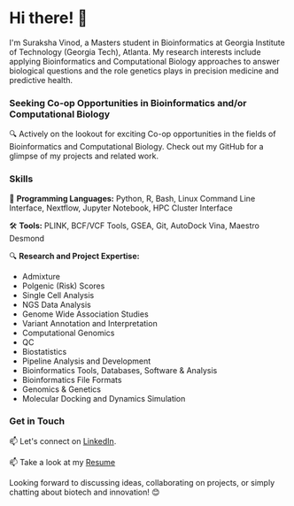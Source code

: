 # Hi there! 👋

I'm Suraksha Vinod, a Masters student in Bioinformatics at Georgia Institute of Technology (Georgia Tech), Atlanta. My research interests include applying Bioinformatics and Computational Biology approaches to answer biological questions and the role genetics plays in precision medicine and predictive health.

### Seeking Co-op Opportunities in Bioinformatics and/or Computational Biology
🔍 Actively on the lookout for exciting Co-op opportunities in the fields of Bioinformatics and Computational Biology. Check out my GitHub for a glimpse of my projects and related work.

### Skills

🚀 **Programming Languages:** Python, R, Bash, Linux Command Line Interface, Nextflow, Jupyter Notebook, HPC Cluster Interface

🛠️ **Tools:** PLINK, BCF/VCF Tools, GSEA, Git, AutoDock Vina, Maestro Desmond

🔍 **Research and Project Expertise:**
- Admixture
- Polgenic (Risk) Scores
- Single Cell Analysis
- NGS Data Analysis
- Genome Wide Association Studies
- Variant Annotation and Interpretation
- Computational Genomics
- QC
- Biostatistics
- Pipeline Analysis and Development
- Bioinformatics Tools, Databases, Software & Analysis
- Bioinformatics File Formats
- Genomics & Genetics
- Molecular Docking and Dynamics Simulation

### Get in Touch

📫 Let's connect on [LinkedIn](https://www.linkedin.com/in/surakshavinod/).

📫 Take a look at my [Resume](https://drive.google.com/file/d/1LZ8zGAbH0VOuObF1HdT_hn4fsjpnD7Cu/view?usp=sharing)


Looking forward to discussing ideas, collaborating on projects, or simply chatting about biotech and innovation! 😊

